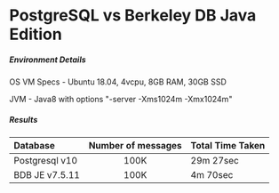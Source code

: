 # PostgreSQL vs Berkeley DB Java Edition

##### Environment Details
OS VM Specs - Ubuntu 18.04, 4vcpu, 8GB RAM, 30GB SSD


JVM - Java8 with options "-server -Xms1024m -Xmx1024m"


##### Results
| Database      | Number of messages | Total Time Taken |
| :------------ | :----------------: | :-------------   |
|Postgresql v10 | 100K               | 29m 27sec        |
|BDB JE v7.5.11 | 100K               | 4m 70sec         |
